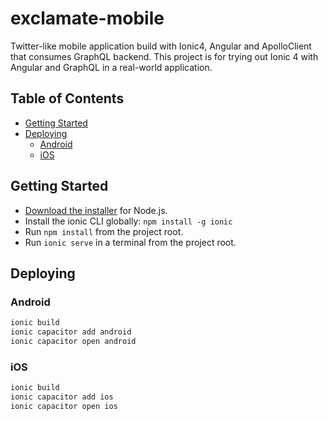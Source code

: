 # exclamate-mobile

Twitter-like mobile application build with Ionic4, Angular and ApolloClient that consumes GraphQL backend.
This project is for trying out Ionic 4 with Angular and GraphQL in a real-world application.

## Table of Contents

- [Getting Started](#getting-started)
- [Deploying](#deploying)
  - [Android](#android)
  - [iOS](#ios)

## Getting Started

- [Download the installer](https://nodejs.org/) for Node.js.
- Install the ionic CLI globally: `npm install -g ionic`
- Run `npm install` from the project root.
- Run `ionic serve` in a terminal from the project root.

## Deploying

### Android

```bash
ionic build
ionic capacitor add android
ionic capacitor open android
```

### iOS

```bash
ionic build
ionic capacitor add ios
ionic capacitor open ios
```
